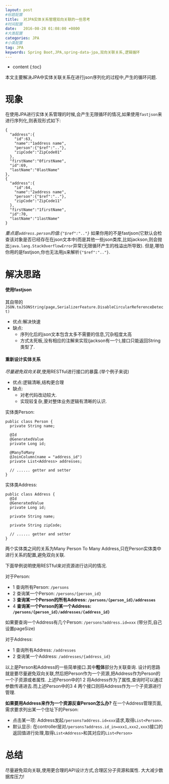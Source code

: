 ```yaml
---
layout: post
#标题配置
title:  对JPA实体关系管理双向关联的一些思考
#时间配置
date:   2016-08-28 01:08:00 +0800
#大类配置
categories: JPA
#小类配置
tag: JPA
keywords: Spring Boot,JPA,spring-data-jpa,双向关联关系,逻辑循环
---
```


* content
{:toc}

本文主要解决JPA中实体关联关系在进行json序列化的过程中,产生的循环问题.

现象
====================================

在使用JPA进行实体关系管理的时候,会产生无限循环的情况,如果使用`fastjson`来进行序列化,则表现形式如下:

    {
      "address":{
        "id":63,
        "name":"1address name",
        "person":{"$ref":".."},
        "zipCode":"ZipCode01"
      },
      "firstName":"0firstName",
      "id":69,
      "lastName":"0lastName"
    },
    {
      "address":{
        "id":64,
        "name":"2address name",
        "person":{"$ref":".."},
        "zipCode":"ZipCode11"
      },
      "firstName":"1firstName",
      "id":70,
      "lastName":"1lastName"
    }

*重点是`address.person`的值:`{"$ref":".."}`*
如果你用的不是fastjson(它默认会检查该对象是否已经存在在json文本中)而是其他一些json类库,比如jackson,则会抛出`java.lang.StackOverflowError`异常(无限循环产生的栈溢出所导致).
但是,哪怕你用的是fastjson,你也无法用js来解析`{"$ref":".."}`.

解决思路
====================================

#### 使用fastjson
  其自带的`JSON.toJSONString(page,SerializerFeature.DisableCircularReferenceDetect)`

* 优点:解决快速
* 缺点:
  * 序列化后的json文本包含太多不需要的信息,冗杂程度太高
  * 方式太死板,没有相应的注解来实现(jackson有一个),接口只能返回String类型了.

#### 重新设计实体关系
  *尽量避免双向关联*,使用RESTful进行接口的暴露.(举个例子来说)

* 优点:逻辑清晰,结构更合理
* 缺点:
  * 对老代码改动较大.
  * 实现较复杂,要对整体业务逻辑有清晰的认识.

实体类Person:

    public class Person {
      private String name;

      @Id
      @GeneratedValue
      private Long id;

      @ManyToMany
      @JoinColumn(name = "address_id")
      private List<Address> addresses;

      // ...... getter and setter
    }

实体类Address:

    public class Address {
      @Id
      @GeneratedValue
      private Long id;

      private String name;

      private String zipCode;

      // ...... getter and setter
    }

两个实体类之间的关系为Many Person To Many Address,只在Person实体类中进行关系的配置,避免双向关联.

下面举例说明使用RESTful来对资源进行访问的情况.

对于Person:

* 1 查询所有Person: `/persons`
* 2 查询某一个Person: `/persons/{person_id}`
* 3 **查询某一个Person的所有Address: `/persons/{person_id}/addresses`**
* 4 **查询某一个Person的某一个Address: `/persons/{person_id}/addresses/{address_id}`**

 如果要查询一个Address有几个Person:  `/persons?address.id=xxx` (带分页,自己设置pageSize)

对于Address:

* 1 查询所有Address: `/addresses`
* 2 查询某一个Address: `/addresses/{address_id}`

以上是Person和Address的一些简单接口.其中**粗体**部分为关联查询.
设计的思路就是要尽量避免双向关联,然后把Person作为一个资源,把Address作为Person的一个子资源或者属性.
上述Person中的1 2 将Address作为了属性,查询时可以通过参数传递进去.而上述Person中的3 4 两个接口则将Address作为一个子资源进行管理.

**如果要用Address来作为一个资源反查Person怎么办?**
在一个Address管理页面,需求要求列出某一个住址下的Person:

* 点击某一项:
    Address发起`/persons?address.id=xxx`请求,取得`List<Person>`.
* 默认显示:
    在controller层对`/persons?address.id_in=xxx1,xxx2,xxx3`接口的返回值进行处理,取得`List<Address>`和其对应的`List<Person>`

总结
====================================

尽量避免双向关联,使用更合理的API设计方式,合理区分子资源和属性.
大大减少数据库压力!
